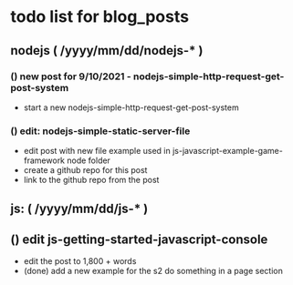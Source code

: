 # todo list for blog_posts

## nodejs ( /yyyy/mm/dd/nodejs-* )

### () new post for 9/10/2021 - nodejs-simple-http-request-get-post-system
* start a new nodejs-simple-http-request-get-post-system

### () edit: nodejs-simple-static-server-file
* edit post with new file example used in js-javascript-example-game-framework node folder
* create a github repo for this post
* link to the github repo from the post

## js: ( /yyyy/mm/dd/js-* )

## () edit js-getting-started-javascript-console
* edit the post to 1,800 + words
* (done) add a new example for the s2 do something in a page section